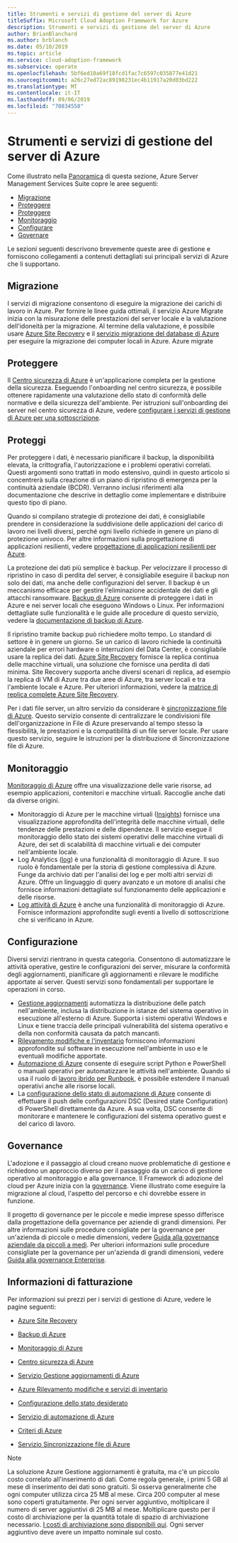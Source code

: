 ```yaml
---
title: Strumenti e servizi di gestione del server di Azure
titleSuffix: Microsoft Cloud Adoption Framework for Azure
description: Strumenti e servizi di gestione del server di Azure
author: BrianBlanchard
ms.author: brblanch
ms.date: 05/10/2019
ms.topic: article
ms.service: cloud-adoption-framework
ms.subservice: operate
ms.openlocfilehash: 5bf6ed10a69f18fcd1fac7c6597c035877e41d21
ms.sourcegitcommit: a26c27ed72ac89198231ec4b11917a20d03bd222
ms.translationtype: MT
ms.contentlocale: it-IT
ms.lasthandoff: 09/06/2019
ms.locfileid: "70834558"
---
```

# <a name="azure-server-management-tools-and-services"></a>Strumenti e servizi di gestione del server di Azure

Come illustrato nella [Panoramica](/azure/architecture/cloud-adoption/operations/azure-server-management/) di questa sezione, Azure Server Management Services Suite copre le aree seguenti:

- [Migrazione](#migrate)
- [Proteggere](#secure)
- [Proteggere](#protect)
- [Monitoraggio](#monitor)
- [Configurare](#configure)
- [Governare](#govern)

Le sezioni seguenti descrivono brevemente queste aree di gestione e forniscono collegamenti a contenuti dettagliati sui principali servizi di Azure che li supportano.

## <a name="migrate"></a>Migrazione

I servizi di migrazione consentono di eseguire la migrazione dei carichi di lavoro in Azure. Per fornire le linee guida ottimali, il servizio Azure Migrate inizia con la misurazione delle prestazioni del server locale e la valutazione dell'idoneità per la migrazione. Al termine della valutazione, è possibile usare [Azure Site Recovery](https://docs.microsoft.com/azure/site-recovery/site-recovery-overview) e il [servizio migrazione del database di Azure](/azure/dms/dms-overview) per eseguire la migrazione dei computer locali in Azure. Azure migrate

## <a name="secure"></a>Proteggere

Il [Centro sicurezza di Azure](/azure/security-center/security-center-intro) è un'applicazione completa per la gestione della sicurezza. Eseguendo l'onboarding nel centro sicurezza, è possibile ottenere rapidamente una valutazione dello stato di conformità delle normative e della sicurezza dell'ambiente. Per istruzioni sull'onboarding dei server nel centro sicurezza di Azure, vedere [configurare i servizi di gestione di Azure per una sottoscrizione](./onboard-at-scale.md#azure-security-center).

## <a name="protect"></a>Proteggi

Per proteggere i dati, è necessario pianificare il backup, la disponibilità elevata, la crittografia, l'autorizzazione e i problemi operativi correlati. Questi argomenti sono trattati in modo estensivo, quindi in questo articolo si concentrerà sulla creazione di un piano di ripristino di emergenza per la continuità aziendale (BCDR). Verranno inclusi riferimenti alla documentazione che descrive in dettaglio come implementare e distribuire questo tipo di piano.

Quando si compilano strategie di protezione dei dati, è consigliabile prendere in considerazione la suddivisione delle applicazioni del carico di lavoro nei livelli diversi, perché ogni livello richiede in genere un piano di protezione univoco. Per altre informazioni sulla progettazione di applicazioni resilienti, vedere [progettazione di applicazioni resilienti per Azure](https://docs.microsoft.com/azure/architecture/resiliency).

La protezione dei dati più semplice è backup. Per velocizzare il processo di ripristino in caso di perdita del server, è consigliabile eseguire il backup non solo dei dati, ma anche delle configurazioni del server. Il backup è un meccanismo efficace per gestire l'eliminazione accidentale dei dati e gli attacchi ransomware. [Backup di Azure](https://docs.microsoft.com/azure/backup) consente di proteggere i dati in Azure e nei server locali che eseguono Windows o Linux. Per informazioni dettagliate sulle funzionalità e le guide alle procedure di questo servizio, vedere la [documentazione di backup di Azure](https://docs.microsoft.com/azure/backup/backup-overview).

Il ripristino tramite backup può richiedere molto tempo. Lo standard di settore è in genere un giorno. Se un carico di lavoro richiede la continuità aziendale per errori hardware o interruzioni del Data Center, è consigliabile usare la replica dei dati. [Azure Site Recovery](https://docs.microsoft.com/azure/site-recovery/site-recovery-overview) fornisce la replica continua delle macchine virtuali, una soluzione che fornisce una perdita di dati minima. Site Recovery supporta anche diversi scenari di replica, ad esempio la replica di VM di Azure tra due aree di Azure, tra server locali e tra l'ambiente locale e Azure. Per ulteriori informazioni, vedere la [matrice di replica complete Azure Site Recovery](https://docs.microsoft.com/azure/site-recovery/site-recovery-overview#what-can-i-replicate).

Per i dati file server, un altro servizio da considerare è [sincronizzazione file di Azure](https://docs.microsoft.com/azure/storage/files/storage-sync-files-planning). Questo servizio consente di centralizzare le condivisioni file dell'organizzazione in File di Azure preservando al tempo stesso la flessibilità, le prestazioni e la compatibilità di un file server locale. Per usare questo servizio, seguire le istruzioni per la distribuzione di Sincronizzazione file di Azure.

## <a name="monitor"></a>Monitoraggio

[Monitoraggio di Azure](https://docs.microsoft.com/azure/azure-monitor/overview) offre una visualizzazione delle varie risorse, ad esempio applicazioni, contenitori e macchine virtuali. Raccoglie anche dati da diverse origini.

- Monitoraggio di Azure per le macchine virtuali ([Insights](https://docs.microsoft.com/azure/azure-monitor/insights/vminsights-overview)) fornisce una visualizzazione approfondita dell'integrità delle macchine virtuali, delle tendenze delle prestazioni e delle dipendenze. Il servizio esegue il monitoraggio dello stato dei sistemi operativi delle macchine virtuali di Azure, dei set di scalabilità di macchine virtuali e dei computer nell'ambiente locale.
- Log Analytics ([log](https://docs.microsoft.com/azure/azure-monitor/platform/data-collection#logs)) è una funzionalità di monitoraggio di Azure. Il suo ruolo è fondamentale per la storia di gestione complessiva di Azure. Funge da archivio dati per l'analisi dei log e per molti altri servizi di Azure. Offre un linguaggio di query avanzato e un motore di analisi che fornisce informazioni dettagliate sul funzionamento delle applicazioni e delle risorse.
- [Log attività di Azure](https://docs.microsoft.com/azure/azure-monitor/platform/activity-logs-overview) è anche una funzionalità di monitoraggio di Azure. Fornisce informazioni approfondite sugli eventi a livello di sottoscrizione che si verificano in Azure.

## <a name="configure"></a>Configurazione

Diversi servizi rientrano in questa categoria. Consentono di automatizzare le attività operative, gestire le configurazioni dei server, misurare la conformità degli aggiornamenti, pianificare gli aggiornamenti e rilevare le modifiche apportate ai server. Questi servizi sono fondamentali per supportare le operazioni in corso.

- [Gestione aggiornamenti](https://docs.microsoft.com/azure/automation/automation-update-management#viewing-update-assessments) automatizza la distribuzione delle patch nell'ambiente, inclusa la distribuzione in istanze del sistema operativo in esecuzione all'esterno di Azure. Supporta i sistemi operativi Windows e Linux e tiene traccia delle principali vulnerabilità del sistema operativo e della non conformità causata da patch mancanti.
- [Rilevamento modifiche e l'inventario](https://docs.microsoft.com/azure/automation/change-tracking) forniscono informazioni approfondite sul software in esecuzione nell'ambiente in uso e le eventuali modifiche apportate.
- [Automazione di Azure](https://docs.microsoft.com/azure/automation/automation-intro) consente di eseguire script Python e PowerShell o manuali operativi per automatizzare le attività nell'ambiente. Quando si usa il ruolo di [lavoro ibrido per Runbook](https://docs.microsoft.com/azure/automation/automation-hybrid-runbook-worker), è possibile estendere il manuali operativi anche alle risorse locali.
- La [configurazione dello stato di automazione di Azure](https://docs.microsoft.com/azure/automation/automation-dsc-overview) consente di effettuare il push delle configurazioni DSC (Desired state Configuration) di PowerShell direttamente da Azure. A sua volta, DSC consente di monitorare e mantenere le configurazioni del sistema operativo guest e del carico di lavoro.

## <a name="govern"></a>Governance

L'adozione e il passaggio al cloud creano nuove problematiche di gestione e richiedono un approccio diverso per il passaggio da un carico di gestione operativo al monitoraggio e alla governance. Il Framework di adozione del cloud per Azure inizia con la [governance](https://docs.microsoft.com/azure/architecture/cloud-adoption/governance/overview). Viene illustrato come eseguire la migrazione al cloud, l'aspetto del percorso e chi dovrebbe essere in funzione.

Il progetto di governance per le piccole e medie imprese spesso differisce dalla progettazione della governance per aziende di grandi dimensioni. Per altre informazioni sulle procedure consigliate per la governance per un'azienda di piccole o medie dimensioni, vedere [Guida alla governance aziendale da piccoli a medi](https://docs.microsoft.com/azure/architecture/cloud-adoption/governance/journeys/small-to-medium-enterprise/overview). Per ulteriori informazioni sulle procedure consigliate per la governance per un'azienda di grandi dimensioni, vedere [Guida alla governance Enterprise](https://docs.microsoft.com/azure/architecture/cloud-adoption/governance/journeys/large-enterprise/overview).

## <a name="billing-information"></a>Informazioni di fatturazione

Per informazioni sui prezzi per i servizi di gestione di Azure, vedere le pagine seguenti:

- [Azure Site Recovery](https://azure.microsoft.com/pricing/details/site-recovery)

- [Backup di Azure](https://azure.microsoft.com/pricing/details/backup)

- [Monitoraggio di Azure](https://azure.microsoft.com/pricing/details/monitor)

- [Centro sicurezza di Azure](https://azure.microsoft.com/pricing/details/security-center)

- [Servizio Gestione aggiornamenti di Azure](https://azure.microsoft.com/pricing/details/automation)

- [Azure Rilevamento modifiche e servizi di inventario](https://azure.microsoft.com/pricing/details/automation)

- [Configurazione dello stato desiderato](https://azure.microsoft.com/pricing/details/automation)

- [Servizio di automazione di Azure](https://azure.microsoft.com/pricing/details/automation)

- [Criteri di Azure](https://azure.microsoft.com/pricing/details/azure-policy)

- [Servizio Sincronizzazione file di Azure](https://azure.microsoft.com/pricing/details/storage/blobs)

> [!NOTE]
> La soluzione Azure Gestione aggiornamenti è gratuita, ma c'è un piccolo costo correlato all'inserimento di dati. Come regola generale, i primi 5 GB al mese di inserimento dei dati sono gratuiti. Si osserva generalmente che ogni computer utilizza circa 25 MB al mese. Circa 200 computer al mese sono coperti gratuitamente. Per ogni server aggiuntivo, moltiplicare il numero di server aggiuntivi di 25 MB al mese. Moltiplicare questo per il costo di archiviazione per la quantità totale di spazio di archiviazione necessario. [I costi di archiviazione sono disponibili qui](https://azure.microsoft.com/pricing/details/storage/). Ogni server aggiuntivo deve avere un impatto nominale sul costo.
